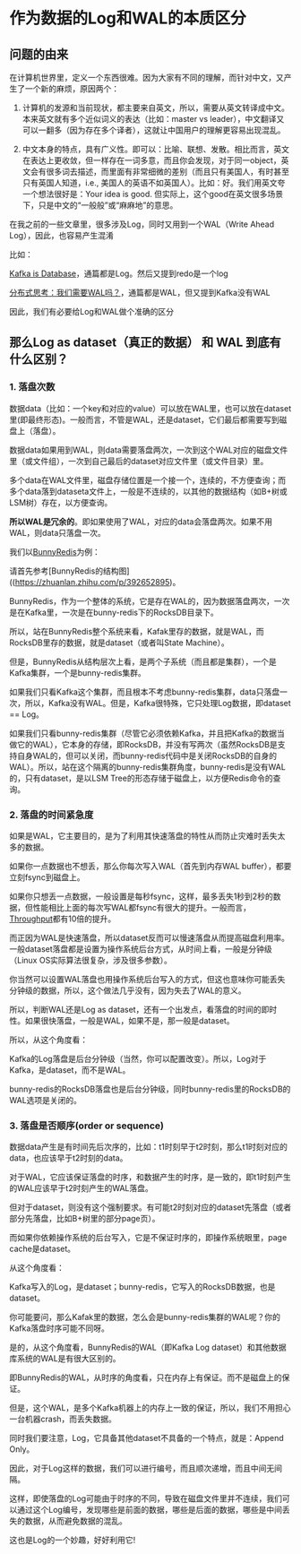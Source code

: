 # 作为数据的Log和WAL的本质区分

## 问题的由来

在计算机世界里，定义一个东西很难。因为大家有不同的理解，而针对中文，又产生了一个新的麻烦，原因两个：

1. 计算机的发源和当前现状，都主要来自英文，所以，需要从英文转译成中文。本来英文就有多个近似词义的表达（比如：master vs leader），中文翻译又可以一翻多（因为存在多个译者），这就让中国用户的理解更容易出现混乱。

2. 中文本身的特点，具有广义性。即可以：比喻、联想、发散。相比而言，英文在表达上更收敛，但一样存在一词多意，而且你会发现，对于同一object，英文会有很多词去描述，而里面有非常细微的差别（而且只有美国人，有时甚至只有英国人知道，i.e., 美国人的英语不如英国人）。比如：好。我们用英文夸一个想法很好是：Your idea is good. 但实际上，这个good在英文很多场景下，只是中文的“一般般”或“麻麻地”的意思。

在我之前的一些文章里，很多涉及Log，同时又用到一个WAL（Write Ahead Log），因此，也容易产生混淆

比如：

[Kafka is Database](https://zhuanlan.zhihu.com/p/392645152)，通篇都是Log。然后又提到redo是一个log

[分布式思考：我们需要WAL吗？](https://zhuanlan.zhihu.com/p/400338569)，通篇都是WAL，但又提到Kafka没有WAL

因此，我们有必要给Log和WAL做个准确的区分

## 那么Log as dataset（真正的数据） 和 WAL 到底有什么区别？

### 1. 落盘次数

数据data（比如：一个key和对应的value）可以放在WAL里，也可以放在dataset里(即最终形态)。一般而言，不管是WAL，还是dataset，它们最后都需要写到磁盘上（落盘）。

数据data如果用到WAL，则data需要落盘两次，一次到这个WAL对应的磁盘文件里（或文件组），一次到自己最后的dataset对应文件里（或文件目录）里。

多个data在WAL文件里，磁盘存储位置是一个接一个，连续的，不方便查询；而多个data落到dataseta文件上，一般是不连续的，以其他的数据结构（如B+树或LSM树）存在，以方便查询。

**所以WAL是冗余的**。即如果使用了WAL，对应的data会落盘两次。如果不用WAL，则data只落盘一次。

我们以[BunnyRedis](https://zhuanlan.zhihu.com/p/392646113)为例：

请首先参考[BunnyRedis的结构图]((https://zhuanlan.zhihu.com/p/392652895)。

BunnyRedis，作为一个整体的系统，它是存在WAL的，因为数据落盘两次，一次是在Kafka里，一次是在bunny-redis下的RocksDB目录下。

所以，站在BunnyRedis整个系统来看，Kafak里存的数据，就是WAL，而RocksDB里存的数据，就是dataset（或者叫State Machine）。

但是，BunnyRedis从结构层次上看，是两个子系统（而且都是集群），一个是Kafka集群，一个是bunny-redis集群。

如果我们只看Kafka这个集群，而且根本不考虑bunny-redis集群，data只落盘一次，所以，Kafka没有WAL。但是，Kafka很特殊，它只处理Log数据，即dataset == Log。

如果我们只看bunny-redis集群（尽管它必须依赖Kafka，并且把Kafka的数据当做它的WAL），它本身的存储，即RocksDB，并没有写两次（虽然RocksDB是支持自身WAL的，但可以关闭，而bunny-redis代码中是关闭RocksDB的自身的WAL）。所以，站在这个隔离的bunny-redis集群角度，bunny-redis是没有WAL的，只有dataset，是以LSM Tree的形态存储于磁盘上，以方便Redis命令的查询。

### 2. 落盘的时间紧急度

如果是WAL，它主要目的，是为了利用其快速落盘的特性从而防止灾难时丢失太多的数据。

如果你一点数据也不想丢，那么你每次写入WAL（首先到内存WAL buffer），都要立刻fsync到磁盘上。

如果你只想丢一点数据，一般设置是每秒fsync，这样，最多丢失1秒到2秒的数据，但性能相比上面的每次写WAL都fsync有很大的提升。一般而言，[Throughput](https://zhuanlan.zhihu.com/p/399883427)都有10倍的提升。

而正因为WAL是快速落盘，所以dataset反而可以慢速落盘从而提高磁盘利用率。一般dataset落盘都是设置为操作系统后台方式，从时间上看，一般是分钟级（Linux OS实际算法很复杂，涉及很多参数）。

你当然可以设置WAL落盘也用操作系统后台写入的方式，但这也意味你可能丢失分钟级的数据，所以，这个做法几乎没有，因为失去了WAL的意义。

所以，判断WAL还是Log as dataset，还有一个出发点，看落盘的时间的即时性。如果很快落盘，一般是WAL，如果不是，那一般是dataset。

所以，从这个角度看：

Kafka的Log落盘是后台分钟级（当然，你可以配置改变）。所以，Log对于Kafka，是dataset，而不是WAL。

bunny-redis的RocksDB落盘也是后台分钟级，同时bunny-redis里的RocksDB的WAL选项是关闭的。

### 3. 落盘是否顺序(order or sequence)

数据data产生是有时间先后次序的，比如：t1时刻早于t2时刻，那么t1时刻对应的data，也应该早于t2时刻的data。

对于WAL，它应该保证落盘的时序，和数据产生的时序，是一致的，即t1时刻产生的WAL应该早于t2时刻产生的WAL落盘。

但对于dataset，则没有这个强制要求。有可能t2时刻对应的dataset先落盘（或者部分先落盘，比如B+树里的部分page页）。

而如果你依赖操作系统的后台写入，它是不保证时序的，即操作系统眼里，page cache是dataset。

从这个角度看：

Kafka写入的Log，是dataset；bunny-redis，它写入的RocksDB数据，也是dataset。

你可能要问，那么Kafak里的数据，怎么会是bunny-redis集群的WAL呢？你的Kafka落盘时序可能不同呀。

是的，从这个角度看，BunnyRedis的WAL（即Kafka Log dataset）和其他数据库系统的WAL是有很大区别的。

即BunnyRedis的WAL，从时序的角度看，只在内存上有保证。而不是磁盘上的保证。

但是，这个WAL，是多个Kafka机器上的内存上一致的保证，所以，我们不用担心一台机器crash，而丢失数据。

同时我们要注意，Log，它具备其他dataset不具备的一个特点，就是：Append Only。

因此，对于Log这样的数据，我们可以进行编号，而且顺次递增，而且中间无间隔。

这样，即使落盘的Log可能由于时序的不同，导致在磁盘文件里并不连续，我们可以通过这个Log编号，发现哪些是前面的数据，哪些是后面的数据，哪些是中间丢失的数据，从而避免数据的混乱。

这也是Log的一个妙趣，好好利用它!

